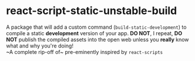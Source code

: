 # react-script-static-unstable-build

A package that will add a custom command (`build-static-development`) to compile a static **development** version of your app. **DO NOT**, I repeat, **DO NOT** publish the compiled assets into the open web unless you **really** know what and why you're doing!  
~A complete rip-off of~ pre-eminently inspired by `react-scripts`
